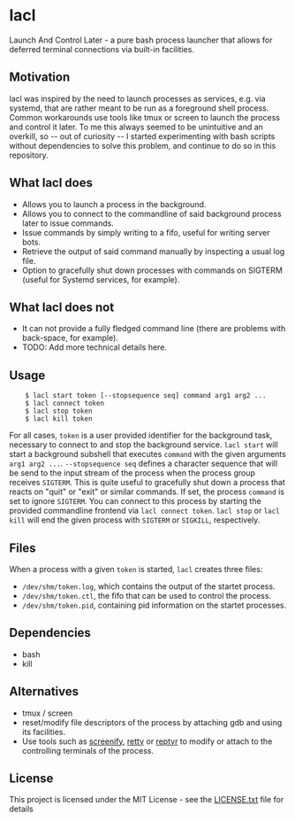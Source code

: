 # lacl
Launch And Control Later - a pure bash process launcher that allows for deferred terminal connections via built-in facilities.

## Motivation
lacl was inspired by the need to launch processes as services, e.g. via systemd, that are rather meant to be run as a foreground shell process. Common workarounds use tools like tmux or screen to launch the process and control it later.
To me this always seemed to be unintuitive and an overkill, so -- out of curiosity -- I started experimenting with bash scripts without dependencies to solve this problem, and continue to do so in this repository.

## What lacl does
- Allows you to launch a process in the background.
- Allows you to connect to the commandline of said background process later to issue commands.
- Issue commands by simply writing to a fifo, useful for writing server bots.
- Retrieve the output of said command manually by inspecting a usual log file.
- Option to gracefully shut down processes with commands on SIGTERM (useful for Systemd services, for example).

## What lacl does not
- It can not provide a fully fledged command line (there are problems with back-space, for example).
- TODO: Add more technical details here.

## Usage
```
    $ lacl start token [--stopsequence seq] command arg1 arg2 ...
    $ lacl connect token
    $ lacl stop token
    $ lacl kill token
```

For all cases, `token` is a user provided identifier for the background task, necessary to connect to and stop the background service.
`lacl start` will start a background subshell that executes `command` with the given arguments `arg1 arg2 ...`. `--stopsequence seq` defines a character sequence that will be send to the input stream of the process when the process group receives `SIGTERM`. This is quite useful to gracefully shut down a process that reacts on "quit" or "exit" or similar commands. If set, the process `command` is set to ignore `SIGTERM`.
You can connect to this process by starting the provided commandline frontend via `lacl connect token`.
`lacl stop` or `lacl kill` will end the given process with `SIGTERM` or `SIGKILL`, respectively.

## Files
When a process with a given `token` is started, `lacl` creates three files:
* `/dev/shm/token.log`, which contains the output of the startet process.
* `/dev/shm/token.ctl`, the fifo that can be used to control the process.
* `/dev/shm/token.pid`, containing pid information on the startet processes.

## Dependencies
* bash
* kill

## Alternatives
- tmux / screen
- reset/modify file descriptors of the process by attaching gdb and using its facilities.
- Use tools such as [screenify](http://sooda.dy.fi/foo/screenify), [retty](http://manpages.ubuntu.com/manpages/precise/man1/retty.1.html) or [reptyr](https://github.com/nelhage/reptyr) to modify or attach to the controlling terminals of the process.

## License
This project is licensed under the MIT License - see the [LICENSE.txt](LICENSE.txt) file for details
